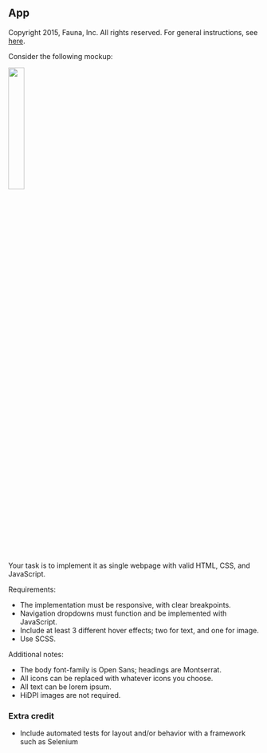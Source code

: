 
## App

Copyright 2015, Fauna, Inc. All rights reserved. For general instructions, see [here](https://github.com/faunadb/exercises/blob/master/README.md).

Consider the following mockup:

<img src="https://raw.githubusercontent.com/faunadb/exercises/master/app.jpg" width="25%">

Your task is to implement it as single webpage with valid HTML, CSS, and JavaScript.

Requirements:

  - The implementation must be responsive, with clear breakpoints.
  - Navigation dropdowns must function and be implemented with JavaScript.
  - Include at least 3 different hover effects; two for text, and one for image.
  - Use SCSS.

Additional notes:

  - The body font-family is Open Sans; headings are Montserrat.
  - All icons can be replaced with whatever icons you choose.
  - All text can be lorem ipsum.
  - HiDPI images are not required.

### Extra credit

 * Include automated tests for layout and/or behavior with a framework such as Selenium
